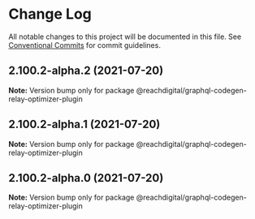 # Change Log

All notable changes to this project will be documented in this file.
See [Conventional Commits](https://conventionalcommits.org) for commit guidelines.

## 2.100.2-alpha.2 (2021-07-20)

**Note:** Version bump only for package @reachdigital/graphql-codegen-relay-optimizer-plugin





## 2.100.2-alpha.1 (2021-07-20)

**Note:** Version bump only for package @reachdigital/graphql-codegen-relay-optimizer-plugin





## 2.100.2-alpha.0 (2021-07-20)

**Note:** Version bump only for package @reachdigital/graphql-codegen-relay-optimizer-plugin

